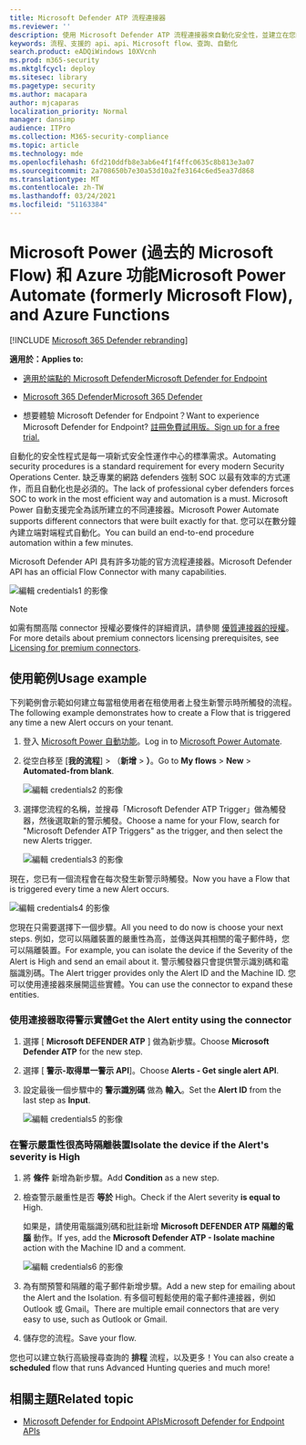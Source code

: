 ```yaml
---
title: Microsoft Defender ATP 流程連接器
ms.reviewer: ''
description: 使用 Microsoft Defender ATP 流程連接器來自動化安全性，並建立在您的租使用者上發生新警示時所觸發的流程。
keywords: 流程、支援的 api、api、Microsoft flow、查詢、自動化
search.product: eADQiWindows 10XVcnh
ms.prod: m365-security
ms.mktglfcycl: deploy
ms.sitesec: library
ms.pagetype: security
ms.author: macapara
author: mjcaparas
localization_priority: Normal
manager: dansimp
audience: ITPro
ms.collection: M365-security-compliance
ms.topic: article
ms.technology: mde
ms.openlocfilehash: 6fd210ddfb8e3ab6e4f1f4ffc0635c8b813e3a07
ms.sourcegitcommit: 2a708650b7e30a53d10a2fe3164c6ed5ea37d868
ms.translationtype: MT
ms.contentlocale: zh-TW
ms.lasthandoff: 03/24/2021
ms.locfileid: "51163384"
---
```

# <a name="microsoft-power-automate-formerly-microsoft-flow-and-azure-functions"></a><span data-ttu-id="31c34-104">Microsoft Power (過去的 Microsoft Flow) 和 Azure 功能</span><span class="sxs-lookup"><span data-stu-id="31c34-104">Microsoft Power Automate (formerly Microsoft Flow), and Azure Functions</span></span>

[!INCLUDE [Microsoft 365 Defender rebranding](../../includes/microsoft-defender.md)]

<span data-ttu-id="31c34-105">**適用於：**</span><span class="sxs-lookup"><span data-stu-id="31c34-105">**Applies to:**</span></span>
- [<span data-ttu-id="31c34-106">適用於端點的 Microsoft Defender</span><span class="sxs-lookup"><span data-stu-id="31c34-106">Microsoft Defender for Endpoint</span></span>](https://go.microsoft.com/fwlink/p/?linkid=2154037)
- [<span data-ttu-id="31c34-107">Microsoft 365 Defender</span><span class="sxs-lookup"><span data-stu-id="31c34-107">Microsoft 365 Defender</span></span>](https://go.microsoft.com/fwlink/?linkid=2118804)


- <span data-ttu-id="31c34-108">想要體驗 Microsoft Defender for Endpoint？</span><span class="sxs-lookup"><span data-stu-id="31c34-108">Want to experience Microsoft Defender for Endpoint?</span></span> [<span data-ttu-id="31c34-109">註冊免費試用版。</span><span class="sxs-lookup"><span data-stu-id="31c34-109">Sign up for a free trial.</span></span>](https://www.microsoft.com/microsoft-365/windows/microsoft-defender-atp?ocid=docs-wdatp-exposedapis-abovefoldlink) 

<span data-ttu-id="31c34-110">自動化的安全性程式是每一項新式安全性運作中心的標準需求。</span><span class="sxs-lookup"><span data-stu-id="31c34-110">Automating security procedures is a standard requirement for every modern Security Operations Center.</span></span> <span data-ttu-id="31c34-111">缺乏專業的網路 defenders 強制 SOC 以最有效率的方式運作，而且自動化也是必須的。</span><span class="sxs-lookup"><span data-stu-id="31c34-111">The lack of professional cyber defenders forces SOC to work in the most efficient way and automation is a must.</span></span> <span data-ttu-id="31c34-112">Microsoft Power 自動支援完全為該所建立的不同連接器。</span><span class="sxs-lookup"><span data-stu-id="31c34-112">Microsoft Power Automate supports different connectors that were built exactly for that.</span></span> <span data-ttu-id="31c34-113">您可以在數分鐘內建立端對端程式自動化。</span><span class="sxs-lookup"><span data-stu-id="31c34-113">You can build an end-to-end procedure automation within a few minutes.</span></span>

<span data-ttu-id="31c34-114">Microsoft Defender API 具有許多功能的官方流程連接器。</span><span class="sxs-lookup"><span data-stu-id="31c34-114">Microsoft Defender API has an official Flow Connector with many capabilities.</span></span>

![編輯 credentials1 的影像](images/api-flow-0.png)

> [!NOTE]
> <span data-ttu-id="31c34-116">如需有關高階 connector 授權必要條件的詳細資訊，請參閱 [優質連接器的授權](https://docs.microsoft.com/power-automate/triggers-introduction#licensing-for-premium-connectors)。</span><span class="sxs-lookup"><span data-stu-id="31c34-116">For more details about premium connectors licensing prerequisites, see [Licensing for premium connectors](https://docs.microsoft.com/power-automate/triggers-introduction#licensing-for-premium-connectors).</span></span>


## <a name="usage-example"></a><span data-ttu-id="31c34-117">使用範例</span><span class="sxs-lookup"><span data-stu-id="31c34-117">Usage example</span></span>

<span data-ttu-id="31c34-118">下列範例會示範如何建立每當租使用者在租使用者上發生新警示時所觸發的流程。</span><span class="sxs-lookup"><span data-stu-id="31c34-118">The following example demonstrates how to create a Flow that is triggered any time a new Alert occurs on your tenant.</span></span>

1. <span data-ttu-id="31c34-119">登入 [Microsoft Power 自動功能](https://flow.microsoft.com)。</span><span class="sxs-lookup"><span data-stu-id="31c34-119">Log in to [Microsoft Power Automate](https://flow.microsoft.com).</span></span>

2. <span data-ttu-id="31c34-120">從空白移至 [**我的流程**]  >  （**新增**  >  **）**。</span><span class="sxs-lookup"><span data-stu-id="31c34-120">Go to **My flows** > **New** > **Automated-from blank**.</span></span>

    ![編輯 credentials2 的影像](images/api-flow-1.png)

3. <span data-ttu-id="31c34-122">選擇您流程的名稱，並搜尋「Microsoft Defender ATP Trigger」做為觸發器，然後選取新的警示觸發。</span><span class="sxs-lookup"><span data-stu-id="31c34-122">Choose a name for your Flow, search for "Microsoft Defender ATP Triggers" as the trigger, and then select the new Alerts trigger.</span></span>

    ![編輯 credentials3 的影像](images/api-flow-2.png)

<span data-ttu-id="31c34-124">現在，您已有一個流程會在每次發生新警示時觸發。</span><span class="sxs-lookup"><span data-stu-id="31c34-124">Now you have a Flow that is triggered every time a new Alert occurs.</span></span>

![編輯 credentials4 的影像](images/api-flow-3.png)

<span data-ttu-id="31c34-126">您現在只需要選擇下一個步驟。</span><span class="sxs-lookup"><span data-stu-id="31c34-126">All you need to do now is choose your next steps.</span></span>
<span data-ttu-id="31c34-127">例如，您可以隔離裝置的嚴重性為高，並傳送與其相關的電子郵件時，您可以隔離裝置。</span><span class="sxs-lookup"><span data-stu-id="31c34-127">For example, you can isolate the device if the Severity of the Alert is High and send an email about it.</span></span>
<span data-ttu-id="31c34-128">警示觸發器只會提供警示識別碼和電腦識別碼。</span><span class="sxs-lookup"><span data-stu-id="31c34-128">The Alert trigger provides only the Alert ID and the Machine ID.</span></span> <span data-ttu-id="31c34-129">您可以使用連接器來展開這些實體。</span><span class="sxs-lookup"><span data-stu-id="31c34-129">You can use the connector to expand these entities.</span></span>

### <a name="get-the-alert-entity-using-the-connector"></a><span data-ttu-id="31c34-130">使用連接器取得警示實體</span><span class="sxs-lookup"><span data-stu-id="31c34-130">Get the Alert entity using the connector</span></span>

1. <span data-ttu-id="31c34-131">選擇 [ **Microsoft DEFENDER ATP** ] 做為新步驟。</span><span class="sxs-lookup"><span data-stu-id="31c34-131">Choose **Microsoft Defender ATP** for the new step.</span></span>

2. <span data-ttu-id="31c34-132">選擇 [ **警示-取得單一警示 API**]。</span><span class="sxs-lookup"><span data-stu-id="31c34-132">Choose **Alerts - Get single alert API**.</span></span>

3. <span data-ttu-id="31c34-133">設定最後一個步驟中的 **警示識別碼** 做為 **輸入**。</span><span class="sxs-lookup"><span data-stu-id="31c34-133">Set the **Alert ID** from the last step as **Input**.</span></span>

    ![編輯 credentials5 的影像](images/api-flow-4.png)

### <a name="isolate-the-device-if-the-alerts-severity-is-high"></a><span data-ttu-id="31c34-135">在警示嚴重性很高時隔離裝置</span><span class="sxs-lookup"><span data-stu-id="31c34-135">Isolate the device if the Alert's severity is High</span></span>

1. <span data-ttu-id="31c34-136">將 **條件** 新增為新步驟。</span><span class="sxs-lookup"><span data-stu-id="31c34-136">Add **Condition** as a new step.</span></span>

2. <span data-ttu-id="31c34-137">檢查警示嚴重性是否 **等於** High。</span><span class="sxs-lookup"><span data-stu-id="31c34-137">Check if the Alert severity **is equal to** High.</span></span>

   <span data-ttu-id="31c34-138">如果是，請使用電腦識別碼和批註新增 **Microsoft DEFENDER ATP 隔離的電腦** 動作。</span><span class="sxs-lookup"><span data-stu-id="31c34-138">If yes, add the **Microsoft Defender ATP - Isolate machine** action with the Machine ID and a comment.</span></span>

    ![編輯 credentials6 的影像](images/api-flow-5.png)

3. <span data-ttu-id="31c34-140">為有關預警和隔離的電子郵件新增步驟。</span><span class="sxs-lookup"><span data-stu-id="31c34-140">Add a new step for emailing about the Alert and the Isolation.</span></span> <span data-ttu-id="31c34-141">有多個可輕鬆使用的電子郵件連接器，例如 Outlook 或 Gmail。</span><span class="sxs-lookup"><span data-stu-id="31c34-141">There are multiple email connectors that are very easy to use, such as Outlook or Gmail.</span></span>

4. <span data-ttu-id="31c34-142">儲存您的流程。</span><span class="sxs-lookup"><span data-stu-id="31c34-142">Save your flow.</span></span>

<span data-ttu-id="31c34-143">您也可以建立執行高級搜尋查詢的 **排程** 流程，以及更多！</span><span class="sxs-lookup"><span data-stu-id="31c34-143">You can also create a **scheduled** flow that runs Advanced Hunting queries and much more!</span></span>

## <a name="related-topic"></a><span data-ttu-id="31c34-144">相關主題</span><span class="sxs-lookup"><span data-stu-id="31c34-144">Related topic</span></span>
- [<span data-ttu-id="31c34-145">Microsoft Defender for Endpoint APIs</span><span class="sxs-lookup"><span data-stu-id="31c34-145">Microsoft Defender for Endpoint APIs</span></span>](apis-intro.md)
